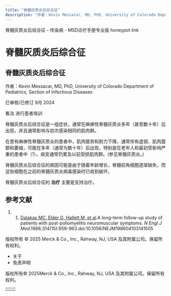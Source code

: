 ```yaml
---
title: "脊髓灰质炎后综合征"
description: "作者：Kevin Messacar, MD, PhD, University of Colorado Department of Pediatrics, Section of Infectious Diseases"
---
```


﻿脊髓灰质炎后综合征 \- 传染病 \- MSD诊疗手册专业版 honeypot link

# 脊髓灰质炎后综合征

## 脊髓灰质炎后综合征

作者：Kevin Messacar, MD, PhD, University of Colorado Department of Pediatrics, Section of Infectious Diseases

已审核/已修订 9月 2024

看法 进行患者培训

脊髓灰质炎后综合征是一组症状，通常在麻痹性脊髓灰质炎多年（甚至数十年）后出现，并且通常影响与初次感染相同的肌肉群。

在患有麻痹性脊髓灰质炎的患者中，肌肉疲劳和耐力下降，通常伴有虚弱、肌肉震颤和萎缩，可能在多年（通常为数十年）后出现，特别是在老年人和最初受影响严重的患者中（1）。病变通常仍累及以前受损肌肉群。(参见脊髓灰质炎。)

脊髓灰质炎后综合征的病因可能是由于随着年龄增长，脊髓前角细胞逐渐缺失，而这些细胞在之前的脊髓灰质炎病毒感染时已收到破坏。

脊髓灰质炎后综合征的 **治疗** 主要是支持治疗。

## 参考文献

1. 1. [Dalakas MC, Elder G, Hallett M, et al](https://pubmed.ncbi.nlm.nih.gov/3007983/).A long-term follow-up study of patients with post-poliomyelitis neuromuscular symptoms. _N Engl J Med_.1986;314(15):959-963.doi:10.1056/NEJM198604103141505




版权所有 © 2025
Merck & Co., Inc., Rahway, NJ, USA 及其附属公司。保留所有权利。

- 关于
- 免责声明

版权所有© 2025Merck & Co., Inc., Rahway, NJ, USA 及其附属公司。保留所有权利。

|     |     |
| --- | --- |
|  |  |